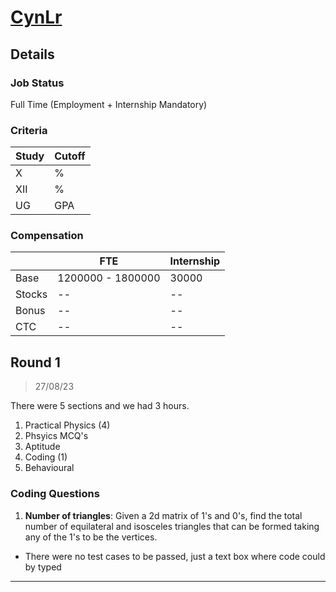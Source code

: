 # [CynLr](https://cynlr.com/)

## Details

### Job Status

Full Time (Employment + Internship Mandatory)

### Criteria

|Study|Cutoff|
|-----|------|
|X|%|
|XII|%|
|UG|GPA|

[comment]: # (Any other details go under this. This is a comment)

### Compensation

||FTE|Internship|
|--|-----|------|
|Base|1200000 - 1800000|30000|
|Stocks|--|--|
|Bonus|--|--|
|CTC|--|--|

[comment]: # (Details about the rounds go under this comment.)

## Round 1

> 27/08/23

[comment]: # (Summary of the sections and experience below this comment.)

There were 5 sections and we had 3 hours.
1. Practical Physics (4)
2. Phsyics MCQ's
3. Aptitude
4. Coding (1)
5. Behavioural

### Coding Questions

1. **Number of triangles**: Given a 2d matrix of 1's and 0's, find the total number of equilateral and isosceles triangles that can be formed taking any of the 1's to be the vertices.

[comment]: # (Add any resources or links or code to this question under this comment.)

- There were no test cases to be passed, just a text box where code could by typed

---
